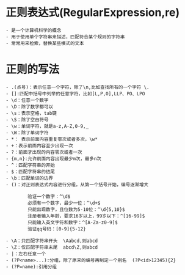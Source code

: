 # 正则表达式(RegularExpression,re)
    - 是一个计算机科学的概念
    - 用于使用单个字符串来描述，匹配符合某个规则的字符串
    - 常常用来检索，替换某些模式的文本
# 正则的写法
    - .(点号)：表示任意一个字符，除了\n,比如查找所有的一个字符 \.
    - []:匹配中括号中列举的任意字符，比如[L,P,O],LLP、PO、LPO
    - \d：任意一个数字
    - \D：除了数字都可以
    - \s：表示空格，tab键
    - \S：除了空白符号
    - \w：单词字符，就是a-z,A-Z,0-9,_
    - \W：除了单词字符
    - *： 表示前面内容重复零次或者多次，\w*
    - +：表示前面内容至少出现一次
    - ?：前面才出现的内容零次或者一次
    - {m,n}:允许前面内容出现最少m次，最多n次
    - ^：匹配字符串的开始
    - $：匹配字符串的结尾
    - \b：匹配单词的边界
    - ()：对正则表达式内容进行分组，从第一个括号开始，编号逐渐增大

            验证一个数字：^\d$
            必须有一个数字，最少一位：^\d+$
            只能出现数字，且位数为5-10位：^\d{5,10}$
            注册者输入年龄，要求16岁以上，99岁以下：^[16-99]$
            只能输入英文字符和数字：^[A-Za-z0-9]$
            验证qq号码：[0-9]{5-12}

    - \A：只匹配字符串开头  \Aabcd,则abcd
    - \Z：仅匹配字符串末尾  abcd\Z,则abcd
    - |：左右任意一个
    - (?P<name>...):分组，除了原来的编号再制定一个别名  (?P<id>12345){2}
    - (?P=name):引用分组











